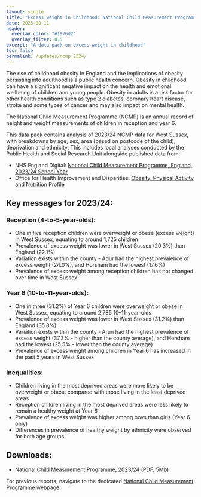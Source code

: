 ```yaml
---
layout: single
title: "Excess weight in Childhood: National Child Measurement Programme 2023/24"
date: 2025-08-11
header: 
  overlay_color: "#1976d2"
  overlay_filter: 0.5
excerpt: "A data pack on excess weight in childhood"
toc: false
permalink: /updates/ncmp_2324/
---
```

The rise of childhood obesity in England and the implications of obesity persisting into adulthood is a public health concern. Obesity in childhood can have a significant negative impact on the health and emotional wellbeing of children and young people. Obesity in adults is a risk factor for other health conditions such as type 2 diabetes, coronary heart disease, stroke and some types of cancer and may also impact on mental health.

The National Child Measurement Programme (NCMP) is an annual record of height and weight measurements of children in reception and year 6. 

This data pack contains analysis of 2023/24 NCMP data for West Sussex, with breakdowns by age, sex, area (based on postcode of the child), deprivation and ethnicity.  This includes local analyses conducted by the Public Health and Social Research Unit alongside published data from: 

+	NHS England Digital: [National Child Measurement Programme, England, 2023/24 School Year](https://digital.nhs.uk/data-and-information/publications/statistical/national-child-measurement-programme/2023-24-school-year)
+	Office for Health Improvement and Disparities: [Obesity, Physical Activity and Nutrition Profile](https://fingertips.phe.org.uk/profile/obesity-physical-activity-nutrition)

## Key messages for 2023/24:

### Reception (4-to-5-year-olds):
+	One in five reception children were overweight or obese (excess weight) in West Sussex, equating to around 1,725 children
+	Prevalence of excess weight was lower in West Sussex (20.3%) than England (22.1%)
+	Variation exists within the county - Adur had the highest prevalence of excess weight (24.0%), and Horsham had the lowest (17.6%)
+	Prevalence of excess weight among reception children has not changed over time in West Sussex

### Year 6 (10-to-11-year-olds): 
+ One in three (31.2%) of Year 6 children were overweight or obese in West Sussex, equating to around 2,785 10–11-year-olds
+ Prevalence of excess weight was lower in West Sussex (31.2%) than England (35.8%)
+ Variation exists within the county - Arun had the highest prevalence of excess weight (37.3% - higher than the county average), and Horsham had the lowest (25.5% - lower than the county average)
+ Prevalence of excess weight among children in Year 6 has increased in the past 5 years in West Sussex 

### Inequalities: 
+	Children living in the most deprived areas were more likely to be overweight or obese compared with those living in the least deprived areas
+	Reception children living in the most deprived areas were less likely to remain a healthy weight at Year 6
+	Prevalence of excess weight was higher among boys than girls (Year 6 only)
+	Differences in prevalence of healthy weight by ethnicity were observed for both age groups.

## Downloads:
+ [National Child Measurement Programme, 2023/24](/assets/pdf/ncmp/NCMP_2324.pdf) (PDF, 5Mb)

For previous reports, navigate to the dedicated [National Child Measurement Programme](/_starting-well/07-ncmp.md) webpage.
